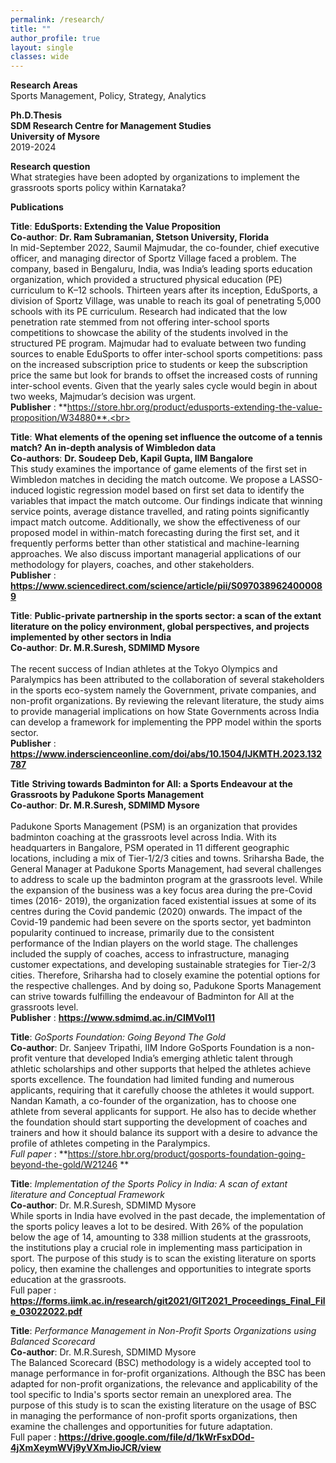 ```yaml
---
permalink: /research/
title: ""
author_profile: true
layout: single
classes: wide
---
```

**Research Areas**  
Sports Management, Policy, Strategy, Analytics 

**Ph.D.Thesis**  
**SDM Research Centre for Management Studies**  
**University of Mysore**  
2019-2024

**Research question**     
What strategies have been adopted by organizations to implement the grassroots sports policy within Karnataka?  

**Publications**      

**Title**: **EduSports: Extending the Value Proposition**  
**Co-author**: **Dr. Ram Subramanian, Stetson University, Florida**  
In mid-September 2022, Saumil Majmudar, the co-founder, chief executive officer, and managing director of Sportz Village faced a problem. The company, based in Bengaluru, India, was India’s leading sports education organization, which provided a structured physical education (PE) curriculum to K–12 schools. Thirteen years after its inception, EduSports, a division of Sportz Village, was unable to reach its goal of penetrating 5,000 schools with its PE curriculum. Research had indicated that the low penetration rate stemmed from not offering inter-school sports competitions to showcase the ability of the students involved in the structured PE program. Majmudar had to evaluate between two funding sources to enable EduSports to offer inter-school sports competitions: pass on the increased subscription price to students or keep the subscription price the same but look for brands to offset the increased costs of running inter-school events. Given that the yearly sales cycle would begin in about two weeks, Majmudar’s decision was urgent. <br> **Publisher** : **https://store.hbr.org/product/edusports-extending-the-value-proposition/W34880**.<br> 

**Title**: **What elements of the opening set influence the outcome of a tennis match? An in-depth analysis of Wimbledon data**   
**Co-authors**: **Dr. Soudeep Deb, Kapil Gupta, IIM Bangalore**  
This study examines the importance of game elements of the first set in Wimbledon matches in deciding the match outcome. We propose a LASSO-induced logistic regression model based on first set data to identify the variables that impact the match outcome. Our findings indicate that winning service points, average distance travelled, and rating points significantly impact match outcome. Additionally, we show the effectiveness of our proposed model in within-match forecasting during the first set, and it frequently performs better than other statistical and machine-learning approaches. We also discuss important managerial applications of our methodology for players, coaches, and other stakeholders. <br> **Publisher** : **https://www.sciencedirect.com/science/article/pii/S0970389624000089** <br>

**Title**: **Public-private partnership in the sports sector: a scan of the extant literature on the policy environment, global perspectives, and projects implemented by other sectors in India** <br> 
**Co-author**: **Dr. M.R.Suresh, SDMIMD Mysore** <br>  
The recent success of Indian athletes at the Tokyo Olympics and Paralympics has been attributed to the collaboration of several stakeholders in the sports eco-system namely the Government, private companies, and non-profit organizations. By reviewing the relevant literature, the study aims to provide managerial implications on how State Governments across India can develop a framework for implementing the PPP model within the sports sector.  
**Publisher** : **https://www.inderscienceonline.com/doi/abs/10.1504/IJKMTH.2023.132787**

**Title** **Striving towards Badminton for All: a Sports Endeavour at the Grassroots by Padukone Sports Management** <br>
**Co-author**: **Dr. M.R.Suresh, SDMIMD Mysore**<br>  
Padukone Sports Management (PSM) is an organization that provides badminton coaching at the grassroots level across India. With its headquarters in Bangalore, PSM operated in 11 different geographic locations, including a mix of Tier-1/2/3 cities and towns. Sriharsha Bade, the General Manager at Padukone Sports Management, had several challenges to address to scale up the badminton program at the grassroots level. While the expansion of the business was a key focus area during the pre-Covid times (2016- 2019), the organization faced existential issues at some of its centres during the Covid pandemic (2020) onwards. The impact of the Covid-19 pandemic had been severe on the sports sector, yet badminton popularity continued to increase, primarily due to the consistent performance of the Indian players on the world stage. The challenges included the supply of coaches, access to infrastructure, managing customer expectations, and developing sustainable strategies for Tier-2/3 cities. Therefore, Sriharsha had to closely examine the potential options for the respective challenges. And by doing so, Padukone Sports Management can strive towards fulfilling the endeavour of Badminton for All at the grassroots level.   
**Publisher** : **https://www.sdmimd.ac.in/CIMVol11**

**Title**: *GoSports Foundation: Going Beyond The Gold*  
**Co-author**: Dr. Sanjeev Tripathi, IIM Indore
GoSports Foundation is a non-profit venture that developed India’s emerging athletic talent through athletic scholarships and other supports that helped the athletes achieve sports excellence. The foundation had limited funding and numerous applicants, requiring that it carefully choose the athletes it would support. Nandan Kamath, a co-founder of the organization, has to choose one athlete from several applicants for support. He also has to decide whether the foundation should start supporting the development of coaches and trainers and how it should balance its support with a desire to advance the profile of athletes competing in the Paralympics.  
*Full paper* : **https://store.hbr.org/product/gosports-foundation-going-beyond-the-gold/W21246 **
 
**Title**: *Implementation of the Sports Policy in India: A scan of extant literature and Conceptual Framework*   
**Co-author**: Dr. M.R.Suresh, SDMIMD Mysore  
While sports in India have evolved in the past decade, the implementation of the sports policy leaves a lot to be desired. With 26% of the population below the age of 14, amounting to 338 million students at the grassroots, the institutions play a crucial role in implementing mass participation in sport. The purpose of this study is to scan the existing literature on sports policy, then examine the challenges and opportunities to integrate sports education at the grassroots.   
Full paper : **https://forms.iimk.ac.in/research/git2021/GIT2021_Proceedings_Final_File_03022022.pdf** 

**Title**: *Performance Management in Non-Profit Sports Organizations using Balanced Scorecard*  
**Co-author**: Dr. M.R.Suresh, SDMIMD Mysore  
The Balanced Scorecard (BSC) methodology is a widely accepted tool to manage performance in for-profit organizations. Although the BSC has been adapted for non-profit organizations, the relevance and applicability of the tool specific to India's sports sector remain an unexplored area. The purpose of this study is to scan the existing literature on the usage of BSC in managing the performance of non-profit sports organizations, then examine the challenges and opportunities for future adaptation.   
Full paper : **https://drive.google.com/file/d/1kWrFsxDOd-4jXmXeymWVj9yVXmJioJCR/view**
